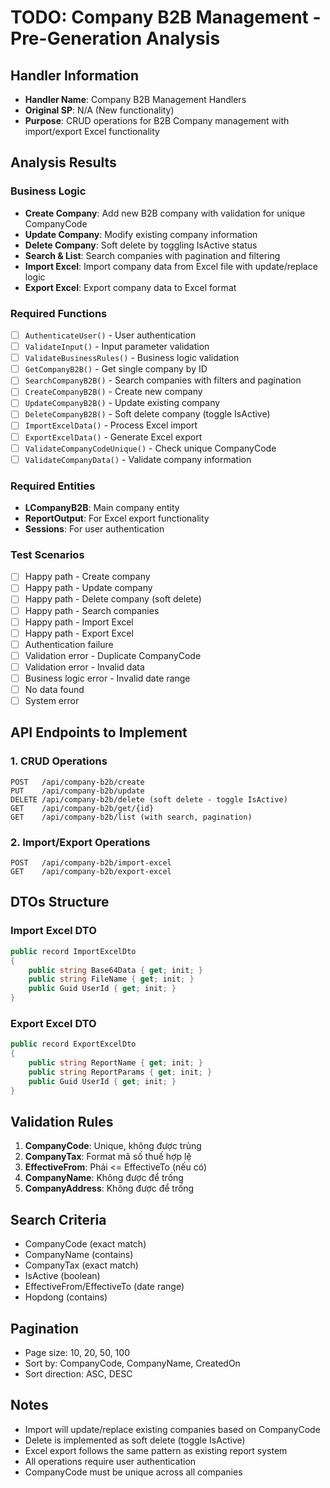 # TODO: Company B2B Management - Pre-Generation Analysis

## Handler Information
- **Handler Name**: Company B2B Management Handlers
- **Original SP**: N/A (New functionality)
- **Purpose**: CRUD operations for B2B Company management with import/export Excel functionality

## Analysis Results

### Business Logic
- **Create Company**: Add new B2B company with validation for unique CompanyCode
- **Update Company**: Modify existing company information
- **Delete Company**: Soft delete by toggling IsActive status
- **Search & List**: Search companies with pagination and filtering
- **Import Excel**: Import company data from Excel file with update/replace logic
- **Export Excel**: Export company data to Excel format

### Required Functions
- [ ] `AuthenticateUser()` - User authentication
- [ ] `ValidateInput()` - Input parameter validation
- [ ] `ValidateBusinessRules()` - Business logic validation
- [ ] `GetCompanyB2B()` - Get single company by ID
- [ ] `SearchCompanyB2B()` - Search companies with filters and pagination
- [ ] `CreateCompanyB2B()` - Create new company
- [ ] `UpdateCompanyB2B()` - Update existing company
- [ ] `DeleteCompanyB2B()` - Soft delete company (toggle IsActive)
- [ ] `ImportExcelData()` - Process Excel import
- [ ] `ExportExcelData()` - Generate Excel export
- [ ] `ValidateCompanyCodeUnique()` - Check unique CompanyCode
- [ ] `ValidateCompanyData()` - Validate company information

### Required Entities
- **LCompanyB2B**: Main company entity
- **ReportOutput**: For Excel export functionality
- **Sessions**: For user authentication

### Test Scenarios
- [ ] Happy path - Create company
- [ ] Happy path - Update company
- [ ] Happy path - Delete company (soft delete)
- [ ] Happy path - Search companies
- [ ] Happy path - Import Excel
- [ ] Happy path - Export Excel
- [ ] Authentication failure
- [ ] Validation error - Duplicate CompanyCode
- [ ] Validation error - Invalid data
- [ ] Business logic error - Invalid date range
- [ ] No data found
- [ ] System error

## API Endpoints to Implement

### 1. CRUD Operations
```
POST   /api/company-b2b/create
PUT    /api/company-b2b/update
DELETE /api/company-b2b/delete (soft delete - toggle IsActive)
GET    /api/company-b2b/get/{id}
GET    /api/company-b2b/list (with search, pagination)
```

### 2. Import/Export Operations
```
POST   /api/company-b2b/import-excel
GET    /api/company-b2b/export-excel
```

## DTOs Structure

### Import Excel DTO
```csharp
public record ImportExcelDto
{
    public string Base64Data { get; init; }
    public string FileName { get; init; }
    public Guid UserId { get; init; }
}
```

### Export Excel DTO
```csharp
public record ExportExcelDto
{
    public string ReportName { get; init; }
    public string ReportParams { get; init; }
    public Guid UserId { get; init; }
}
```

## Validation Rules
1. **CompanyCode**: Unique, không được trùng
2. **CompanyTax**: Format mã số thuế hợp lệ
3. **EffectiveFrom**: Phải <= EffectiveTo (nếu có)
4. **CompanyName**: Không được để trống
5. **CompanyAddress**: Không được để trống

## Search Criteria
- CompanyCode (exact match)
- CompanyName (contains)
- CompanyTax (exact match)
- IsActive (boolean)
- EffectiveFrom/EffectiveTo (date range)
- Hopdong (contains)

## Pagination
- Page size: 10, 20, 50, 100
- Sort by: CompanyCode, CompanyName, CreatedOn
- Sort direction: ASC, DESC

## Notes
- Import will update/replace existing companies based on CompanyCode
- Delete is implemented as soft delete (toggle IsActive)
- Excel export follows the same pattern as existing report system
- All operations require user authentication
- CompanyCode must be unique across all companies
